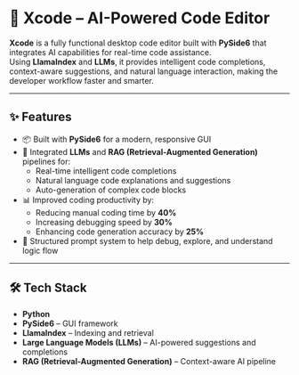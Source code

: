 # 🧠 Xcode – AI-Powered Code Editor

**Xcode** is a fully functional desktop code editor built with **PySide6** that integrates AI capabilities for real-time code assistance.  
Using **LlamaIndex** and **LLMs**, it provides intelligent code completions, context-aware suggestions, and natural language interaction, making the developer workflow faster and smarter.

---

## ✨ Features

- 📦 Built with **PySide6** for a modern, responsive GUI
- 🤖 Integrated **LLMs** and **RAG (Retrieval-Augmented Generation)** pipelines for:
  - Real-time intelligent code completions
  - Natural language code explanations and suggestions
  - Auto-generation of complex code blocks
- 📊 Improved coding productivity by:
  - Reducing manual coding time by **40%**
  - Increasing debugging speed by **30%**
  - Enhancing code generation accuracy by **25%**
- 🧰 Structured prompt system to help debug, explore, and understand logic flow

---

## 🛠 Tech Stack

- **Python**
- **PySide6** – GUI framework
- **LlamaIndex** – Indexing and retrieval
- **Large Language Models (LLMs)** – AI-powered suggestions and completions
- **RAG (Retrieval-Augmented Generation)** – Context-aware AI pipeline
